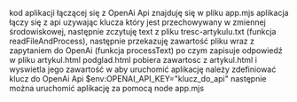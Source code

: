 kod aplikacji łączącej się z OpenAi Api znajduję się w pliku app.mjs
aplikacja łączy się z api uzywając klucza który jest przechowywany w zmiennej środowiskowej, następnie zczytuję text z pliku tresc-artykulu.txt (funkcja readFileAndProcess), następnie przekazuję zawartość pliku wraz z zapytaniem do OpenAi (funkcja processText) po czym zapisuje odpowiedź w pliku artykul.html
podglad.html pobiera zawartosc z artykul.html i wyswietla jego zawartość w <body>
aby uruchomić aplikację należy zdefiniować klucz do OpenAi Api $env:OPENAI_API_KEY="klucz_do_api" następnie można uruchomić aplikację za pomocą node app.mjs
